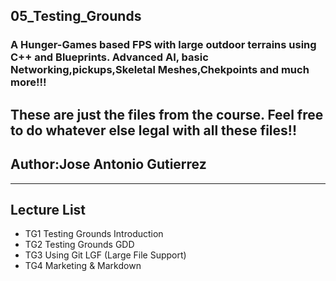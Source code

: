 ## 05_Testing_Grounds
### A Hunger-Games based FPS with large outdoor terrains using C++ and Blueprints. Advanced AI, basic Networking,pickups,Skeletal Meshes,Chekpoints and much more!!!
These are just the files from the course. Feel free to do whatever else legal with all these files!!
---
##  Author:Jose Antonio Gutierrez
---
## Lecture List
* TG1 Testing Grounds Introduction
* TG2 Testing Grounds GDD
* TG3 Using Git LGF (Large File Support)
* TG4 Marketing & Markdown
